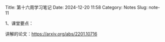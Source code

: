 Title: 第十六周学习笔记
Date: 2024-12-20 11:58
Category: Notes
Slug: note-11

1、课堂要点：

讲解的论文：https://arxiv.org/abs/2201.10716